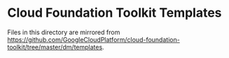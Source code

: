 # Cloud Foundation Toolkit Templates

Files in this directory are mirrored from
https://github.com/GoogleCloudPlatform/cloud-foundation-toolkit/tree/master/dm/templates.
